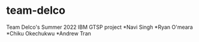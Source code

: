 # team-delco
Team Delco's Summer 2022 IBM GTSP project
*Navi Singh
*Ryan O'meara
*Chiku Okechukwu
*Andrew Tran
